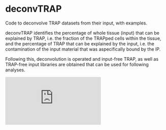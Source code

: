 # deconvTRAP

Code to deconvolve TRAP datasets from their input, with examples.

deconvTRAP identifies the percentage of whole tissue (input) that can be explained by TRAP, i.e. the fraction of the TRAPped cells within the tissue, and the percentage of TRAP that can be explained by the input, i.e. the contamination of the input material that was aspecifically bound by the IP.

Following this, deconvolution is operated and input-free TRAP, as well as TRAP-free input libraries are obtained that can be used for following analyses.

![Illustration of the TRAP deconvolution method and results](https://github.com/ste-depo/deconvTRAP/blob/main/figs/Deconvolution_method.pdf?raw=true)
